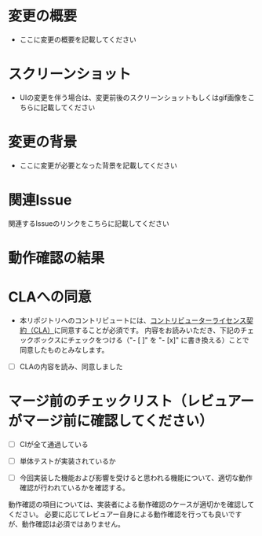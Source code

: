 # 変更の概要
- ここに変更の概要を記載してください

# スクリーンショット
- UIの変更を伴う場合は、変更前後のスクリーンショットもしくはgif画像をこちらに記載してください

# 変更の背景
- ここに変更が必要となった背景を記載してください

# 関連Issue
関連するIssueのリンクをこちらに記載してください

# 動作確認の結果
<!-- 実装者は動作確認の結果を記載してください（例: レポート作成を実行し、正常にレポートが作成されることを確認した） 複数の動作確認を行った場合は、それぞれの結果を記載してください -->

# CLAへの同意
- 本リポジトリへのコントリビュートには、[コントリビューターライセンス契約（CLA）](https://github.com/digitaldemocracy2030/kouchou-ai/blob/main/CLA.md)に同意することが必須です。
内容をお読みいただき、下記のチェックボックスにチェックをつける（"- [ ]" を "- [x]" に書き換える）ことで同意したものとみなします。

- [ ] CLAの内容を読み、同意しました

# マージ前のチェックリスト（レビュアーがマージ前に確認してください）
- [ ] CIが全て通過している
- [ ] 単体テストが実装されているか
- [ ] 今回実装した機能および影響を受けると思われる機能について、適切な動作確認が行われているかを確認する。


動作確認の項目については、実装者による動作確認のケースが適切かを確認してください。
必要に応じてレビュアー自身による動作確認を行っても良いですが、動作確認は必須ではありません。